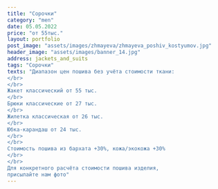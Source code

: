```yaml
---
title: "Сорочки"
category: "men"
date: 05.05.2022
price: "от 55тыс."
layout: portfolio
post_image: "assets/images/zhmayeva/zhmayeva_poshiv_kostyumov.jpg"
header_image: "assets/images/banner_14.jpg"
address: jackets_and_suits
tags: "Сорочки"
texts: "Диапазон цен пошива без учёта стоимости ткани:
</br>
</br>
Жакет классический от 55 тыс.
</br>
Брюки классические от 27 тыс.
</br>
Жилетка классическая от 26 тыс.
</br>
Юбка-карандаш от 24 тыс.
</br>
</br>
Стоимость пошива из бархата +30%, кожа/экокожа +30%
</br>
</br>
Для конкретного расчёта стоимости пошива изделия,
присылайте нам фото"
---
```

